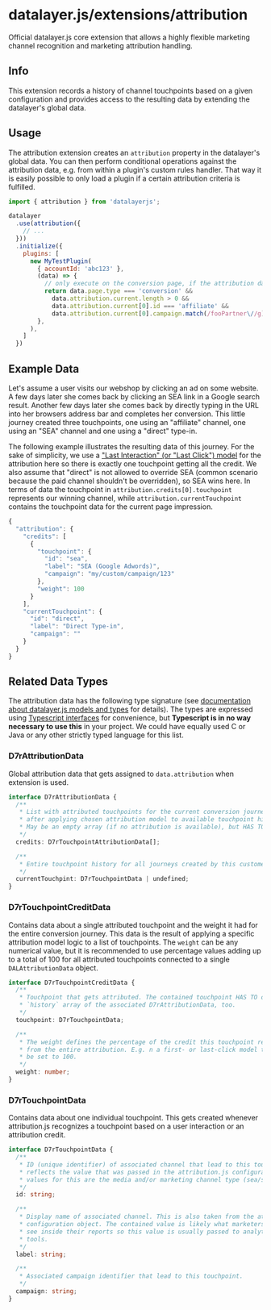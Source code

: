 # datalayer.js/extensions/attribution
Official datalayer.js core extension that allows a highly flexible marketing channel recognition and marketing attribution handling.

## Info
This extension records a history of channel touchpoints based on a given configuration and provides access to the resulting data by extending the datalayer's global data.

## Usage
The attribution extension creates an `attribution` property in the datalayer's global data. You can then perform conditional operations against the attribution data, e.g. from within a plugin's custom rules handler. That way it is easily possible to only load a plugin if a certain attribution criteria is fulfilled.

```javascript
import { attribution } from 'datalayerjs';

datalayer
  .use(attribution({
    // ...
  }))
  .initialize({
    plugins: [
      new MyTestPlugin(
        { accountId: 'abc123' },
        (data) => {
          // only execute on the conversion page, if the attribution data matches a given campaign
          return data.page.type === 'conversion' &&
            data.attribution.current.length > 0 &&
            data.attribution.current[0].id === 'affiliate' &&
            data.attribution.current[0].campaign.match(/fooPartner\//g);
        },
      ),
    ]
  })
```

## Example Data
Let's assume a user visits our webshop by clicking an ad on some website. A few days later she comes back by clicking an SEA link in a Google search result. Another few days later she comes back by directly typing in the URL into her browsers address bar and completes her conversion. This little journey created three touchpoints, one using an "affiliate" channel, one using an "SEA" channel and one using a "direct" type-in.

The following example illustrates the resulting data of this journey. For the sake of simplicity, we use a ["Last Interaction" (or "Last Click") model](https://support.google.com/analytics/answer/1665189) for the attribution here so there is exactly one touchpoint getting all the credit. We also assume that "direct" is not allowed to override SEA (common scenario because the paid channel shouldn't be overridden), so SEA wins here. In terms of data the touchpoint in `attribution.credits[0].touchpoint` represents our winning channel, while `attribution.currentTouchpoint` contains the touchpoint data for the current page impression.


```javascript
{
  "attribution": {
    "credits": [
      {
        "touchpoint": {
          "id": "sea",
          "label": "SEA (Google Adwords)",
          "campaign": "my/custom/campaign/123"
        },
        "weight": 100
      }
    ],
    "currentTouchpoint": {
      "id": "direct",
      "label": "Direct Type-in",
      "campaign": ""
    }
  }
}
```

## Related Data Types
The attribution data has the following type signature (see [documentation about datalayer.js models and types](https://github.com/ryx/datalayerjs#models) for details). The types are expressed using [Typescript interfaces](https://www.typescriptlang.org/docs/handbook/interfaces.html) for convenience, but **Typescript is in no way necessary to use this** in your project. We could have equally used C or Java or any other strictly typed language for this list.

### D7rAttributionData
Global attribution data that gets assigned to `data.attribution` when extension is used.

```typescript
interface D7rAttributionData {
  /**
   * List with attributed touchpoints for the current conversion journey (i.e.
   * after applying chosen attribution model to available touchpoint history).
   * May be an empty array (if no attribution is available), but HAS TO be defined.
   */
  credits: D7rTouchpointAttributionData[];

  /**
   * Entire touchpoint history for all journeys created by this customer
   */
  currentTouchpint: D7rTouchpointData | undefined;
}
```

### D7rTouchpointCreditData
Contains data about a single attributed touchpoint and the weight it had for the entire conversion journey. This data is the result of applying a specific attribution model logic to a list of touchpoints. The `weight` can be any numerical value, but it is recommended to use percentage values adding up to a total of 100 for all attributed touchpoints connected to a single `DALAttributionData` object.

```typescript
interface D7rTouchpointCreditData {
  /**
   * Touchpoint that gets attributed. The contained touchpoint HAS TO occur in the
   * `history` array of the associated D7rAttributionData, too.
   */
  touchpoint: D7rTouchpointData;

  /**
   * The weight defines the percentage of the credit this touchpoint receives
   * from the entire attribution. E.g. n a first- or last-click model this would
   * be set to 100.
   */
  weight: number;
}
```

### D7rTouchpointData
Contains data about one individual touchpoint. This gets created whenever attribution.js recognizes a touchpoint based on a user interaction or an attribution credit.

```typescript
interface D7rTouchpointData {
  /**
   * ID (unique identifier) of associated channel that lead to this touchpoint. This
   * reflects the value that was passed in the attribution.js configuration. Common
   * values for this are the media and/or marketing channel type (sea/seo/...).
   */
  id: string;

  /**
   * Display name of associated channel. This is also taken from the attribution.js
   * configuration object. The contained value is likely what marketers want to
   * see inside their reports so this value is usually passed to analytics
   * tools.
   */
  label: string;

  /**
   * Associated campaign identifier that lead to this touchpoint.
   */
  campaign: string;
}
```
